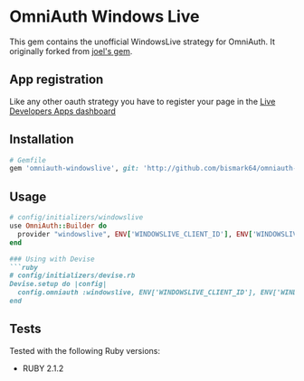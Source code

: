 # OmniAuth Windows Live

This gem contains the unofficial WindowsLive strategy for OmniAuth.
It originally forked from [joel's gem](https://github.com/joel/omniauth-windowslive).

## App registration
Like any other oauth strategy you have to register your page in the [Live Developers Apps dashboard](https://account.live.com/developers/applications/index)

## Installation
```ruby
# Gemfile
gem 'omniauth-windowslive', git: 'http://github.com/bismark64/omniauth-windowslive'
```
## Usage
```ruby
# config/initializers/windowslive	
use OmniAuth::Builder do
  provider "windowslive", ENV['WINDOWSLIVE_CLIENT_ID'], ENV['WINDOWSLIVE_SECRET']
end

### Using with Devise
```ruby
# config/initializers/devise.rb
Devise.setup do |config|
  config.omniauth :windowslive, ENV['WINDOWSLIVE_CLIENT_ID'], ENV['WINDOWSLIVE_SECRET']
end
```

## Tests
Tested with the following Ruby versions:

- RUBY 2.1.2